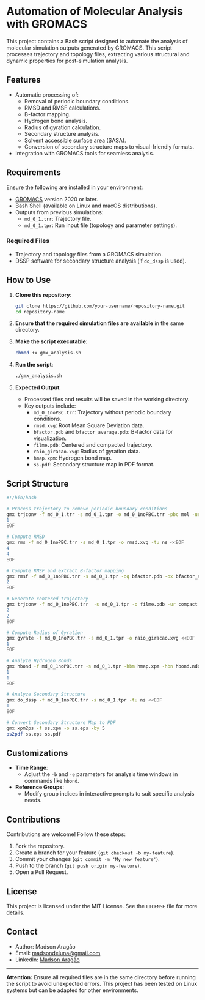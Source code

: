 # Automation of Molecular Analysis with GROMACS

This project contains a Bash script designed to automate the analysis of molecular simulation outputs generated by GROMACS. This script processes trajectory and topology files, extracting various structural and dynamic properties for post-simulation analysis.

## Features

- Automatic processing of:
  - Removal of periodic boundary conditions.
  - RMSD and RMSF calculations.
  - B-factor mapping.
  - Hydrogen bond analysis.
  - Radius of gyration calculation.
  - Secondary structure analysis.
  - Solvent accessible surface area (SASA).
  - Conversion of secondary structure maps to visual-friendly formats.
- Integration with GROMACS tools for seamless analysis.

## Requirements

Ensure the following are installed in your environment:

- [GROMACS](http://www.gromacs.org/) version 2020 or later.
- Bash Shell (available on Linux and macOS distributions).
- Outputs from previous simulations:
  - `md_0_1.trr`: Trajectory file.
  - `md_0_1.tpr`: Run input file (topology and parameter settings).

### Required Files

- Trajectory and topology files from a GROMACS simulation.
- DSSP software for secondary structure analysis (if `do_dssp` is used).

## How to Use

1. **Clone this repository**:
   ```bash
   git clone https://github.com/your-username/repository-name.git
   cd repository-name
   ```

2. **Ensure that the required simulation files are available** in the same directory.

3. **Make the script executable**:
   ```bash
   chmod +x gmx_analysis.sh
   ```

4. **Run the script**:
   ```bash
   ./gmx_analysis.sh
   ```

5. **Expected Output**:
   - Processed files and results will be saved in the working directory.
   - Key outputs include:
     - `md_0_1noPBC.trr`: Trajectory without periodic boundary conditions.
     - `rmsd.xvg`: Root Mean Square Deviation data.
     - `bfactor.pdb` and `bfactor_average.pdb`: B-factor data for visualization.
     - `filme.pdb`: Centered and compacted trajectory.
     - `raio_giracao.xvg`: Radius of gyration data.
     - `hmap.xpm`: Hydrogen bond map.
     - `ss.pdf`: Secondary structure map in PDF format.

## Script Structure

```bash
#!/bin/bash

# Process trajectory to remove periodic boundary conditions
gmx trjconv -f md_0_1.trr -s md_0_1.tpr -o md_0_1noPBC.trr -pbc mol -ur compact <<EOF
1
EOF

# Compute RMSD
gmx rms -f md_0_1noPBC.trr -s md_0_1.tpr -o rmsd.xvg -tu ns <<EOF
4
4
EOF

# Compute RMSF and extract B-factor mapping
gmx rmsf -f md_0_1noPBC.trr -s md_0_1.tpr -oq bfactor.pdb -ox bfactor_average.pdb -res <<EOF
2
EOF

# Generate centered trajectory
gmx trjconv -f md_0_1noPBC.trr  -s md_0_1.tpr -o filme.pdb -ur compact -center -pbc mol <<EOF
2
2
EOF

# Compute Radius of Gyration
gmx gyrate -f md_0_1noPBC.trr -s md_0_1.tpr -o raio_giracao.xvg <<EOF
1
EOF

# Analyze Hydrogen Bonds
gmx hbond -f md_0_1noPBC.trr -s md_0_1.tpr -hbm hmap.xpm -hbn hbond.ndx -b 1 -e 10000 <<EOF
1
1
EOF

# Analyze Secondary Structure
gmx do_dssp -f md_0_1noPBC.trr -s md_0_1.tpr -tu ns <<EOF
1
EOF

# Convert Secondary Structure Map to PDF
gmx xpm2ps -f ss.xpm -o ss.eps -by 5
ps2pdf ss.eps ss.pdf
```

## Customizations

- **Time Range**:
  - Adjust the `-b` and `-e` parameters for analysis time windows in commands like `hbond`.
- **Reference Groups**:
  - Modify group indices in interactive prompts to suit specific analysis needs.

## Contributions

Contributions are welcome! Follow these steps:

1. Fork the repository.
2. Create a branch for your feature (`git checkout -b my-feature`).
3. Commit your changes (`git commit -m 'My new feature'`).
4. Push to the branch (`git push origin my-feature`).
5. Open a Pull Request.

## License

This project is licensed under the MIT License. See the `LICENSE` file for more details.

## Contact

- Author: Madson Aragão
- Email: [madsondeluna@gmail.com](mailto:madsondeluna@gmail.com)
- LinkedIn: [Madson Aragão](https://www.linkedin.com/in/madsonaragao/)

---

**Attention:** Ensure all required files are in the same directory before running the script to avoid unexpected errors. This project has been tested on Linux systems but can be adapted for other environments.
